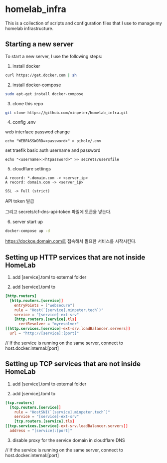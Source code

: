 # homelab_infra

This is a collection of scripts and configuration files that I use to manage my homelab infrastructure.

## Starting a new server

To start a new server, I use the following steps:

1. install docker

```sh
curl https://get.docker.com | sh
```

2. install docker-compose

```sh
sudo apt-get install docker-compose
```

3. clone this repo

```sh
git clone https://github.com/minpeter/homelab_infra.git
```

4. config .env

web interface passwod change

```
echo "WEBPASSWORD=<password>" > pihole/.env
```

set traefik basic auth username and password

```
echo "<username>:<htpassword>" >> secrets/usersfile
```

5. cloudflare settings

```
A record: *.domain.com -> <server_ip>
A record: domain.com -> <server_ip>

SSL -> Full (strict)
```

API token 발급

그리고 secrets/cf-dns-api-token 파일에 토큰을 넣는다.

6. server start up

```sh
docker-compose up -d
```

https://dockge.domain.com로 접속해서 필요한 서비스를 시작시킨다.

## Setting up HTTP services that are not inside HomeLab

1. add [service].toml to external folder

2. add [service].toml to

```toml
[http.routers]
  [http.routers.[service]]
    entryPoints = ["websecure"]
    rule = "Host(`[service].minpeter.tech`)"
    service = "[service]-ext-srv"
    [http.routers.[service].tls]
      certResolver = "myresolver"
[[http.services.[service]-ext-srv.loadBalancer.servers]]
  url = "http://[service]:[port]"
```

// If the service is running on the same server, connect to host.docker.internal:[port]

## Setting up TCP services that are not inside HomeLab

1. add [service].toml to external folder

2. add [service].toml to

```toml
[tcp.routers]
  [tcp.routers.[service]]
    rule = "HostSNI(`[service].minpeter.tech`)"
    service = "[service]-ext-srv"
    [tcp.routers.[service].tls]
[[tcp.services.[service]-ext-srv.loadBalancer.servers]]
  address = "[service]:[port]"
```

3. disable proxy for the service domain in cloudflare DNS

// If the service is running on the same server, connect to host.docker.internal:[port]
